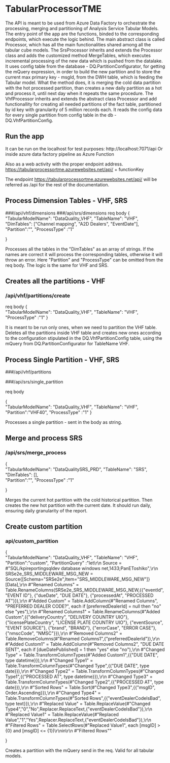 # TabularProcessorTME

The API is meant to be used from Azure Data Factory to orchestrate the processing, merging and partitioning of Analysis Service Tabular Models.
The entry point of the app are the functions, binded to the corresponding endpoints, which execute the logic behind. The main abstract class is 
called Processor, which has all the main functionalities shared among all the tabular cube models. 
The SrsProcessor inherits and extends the Processor class and adds the customized method MergeTables, which executes incremental processing of the new data
which is pushed from the datalake. It uses config table from the database - DQ.PartitionConfigurator, for getting the mQuery expression, in order to build the
new partition and to store the current max primary key - msgId, from the DWH table, which is feeding the Tabular model.
What the method does, it is merging the cold data partition with the hot processed partition, than creates a new daily partition as a hot and process it, until
next day when it repeats the same procedure.
The VhfProcessor inherits and extends the abstract class Processor and add functionallity for creating all needed partitions of the fact table, 
partitioned by id key with granularity of 5 million records each. It reads the config data for every single partition from config table in the 
db - DQ.VhfPartitionConfig. 

## Run the app

It can be run on the localhost for test purposes:
http://localhost:7071/api
Or inside azure data factory pipeline as Azure Function

Also as a web activity with the proper endpoint address.
https://tabularprocessortme.azurewebsites.net/api/ + functionKey

The endpoint https://tabularprocessortme.azurewebsites.net/api/ will be referred as /api for the rest of the documentation.


## Process Dimension Tables - VHF, SRS
###/api/vhf/dimensions
###/api/srs/dimensions
req body
{    
    "TabularModelName": "DataQuality_VHF",
    "TableName": "VHF",
    "DimTables": ["Channel mapping", "A2D Dealers", "EventDate"],   
    "Partition":"",
    "ProcessType" :"1"

}

Processes all the tables in the "DimTables" as an array of strings. If the names are correct it will process the corresponding tables, otherwise it will throw an error. Here "Partition" and "ProcessType" can be omitted from the req body. The logic is the same for VHF and SRS.


## Creates all the partitions - VHF
### /api/vhf/partitions/create

req body
{    
    "TabularModelName": "DataQuality_VHF",
    "TableName": "VHF",  
    "ProcessType" :"1"
}

It is meant to be run only ones, when we need to partition the VHF table.
Deletes all the partitions inside VHF table and creates new ones according to the configuration stipulated in the DQ.VhfPartitionConfig table, using the mQuery from DQ.PartitionConfigurator for TableName VHF.


## Process Single Partition - VHF, SRS

###/api/vhf/partitions

###/api/srs/single_partition

req body 

{    
    "TabularModelName": "DataQuality_VHF",
    "TableName": "VHF",     
    "Partition":"VHF40",
    "ProcessType" :"1"
}

Processes a single partition - sent in the body as string.


## Merge and process SRS
### /api/srs/merge_process

{    
    "TabularModelName": "DataQualitySRS_PRD",
    "TableName": "SRS",
    "DimTables": [],   
    "Partition":"",
    "ProcessType" :"1"

}

Merges the current hot partition with the cold historical partition. Then creates the new hot partition with the current date. It should run daily,
ensuring daily granularity of the report.


## Create custom partition
### api/custom_partition

{    
    "TabularModelName": "DataQuality_VHF",
    "TableName": "VHF",    
    "Partition":"custom",
    "PartitionQuery" :"let\r\n    Source = #\"SQL\/kpireportingsqldev database windows net,1433;PanEToshiko\",\r\n    SRSe2e_SRS_MIDDLEWARE_MSG_NEW = Source{[Schema=\"SRSe2e\",Item=\"SRS_MIDDLEWARE_MSG_NEW\"]}[Data],\r\n    #\"Renamed Columns\" = Table.RenameColumns(SRSe2e_SRS_MIDDLEWARE_MSG_NEW,{{\"eventId\", \"EVENT ID\"}, {\"dueDate\", \"DUE DATE\"}, {\"processedAt\", \"PROCESSED AT\"}}),\r\n    #\"Added Custom\" = Table.AddColumn(#\"Renamed Columns\", \"PREFERRED DEALER CODE?\", each if [preferredDealerId] = null then \"no\" else \"yes\"),\r\n    #\"Renamed Columns1\" = Table.RenameColumns(#\"Added Custom\",{{\"deliveryCountry\", \"DELIVERY COUNTRY UIO\"}, {\"licensePlateCountry\", \"LICENSE PLATE COUNTRY UIO\"}, {\"eventSource\", \"EVENT SOURCE\"}, {\"brand\", \"BRAND\"}, {\"errorCase\", \"ERROR CASE\"}, {\"nmscCode\", \"NMSC\"}}),\r\n    #\"Removed Columns2\" = Table.RemoveColumns(#\"Renamed Columns1\",{\"preferredDealerId\"}),\r\n    #\"Added Custom1\" = Table.AddColumn(#\"Removed Columns2\", \"DUE DATE SENT\", each if [dueDatePublished] = 1 then \"yes\" else \"no\"),\r\n    #\"Changed Type\" = Table.TransformColumnTypes(#\"Added Custom1\",{{\"DUE DATE\", type datetime}}),\r\n    #\"Changed Type1\" = Table.TransformColumnTypes(#\"Changed Type\",{{\"DUE DATE\", type date}}),\r\n    #\"Changed Type2\" = Table.TransformColumnTypes(#\"Changed Type1\",{{\"PROCESSED AT\", type datetime}}),\r\n    #\"Changed Type3\" = Table.TransformColumnTypes(#\"Changed Type2\",{{\"PROCESSED AT\", type date}}),\r\n    #\"Sorted Rows\" = Table.Sort(#\"Changed Type3\",{{\"msgID\", Order.Ascending}}),\r\n    #\"Changed Type4\" = Table.TransformColumnTypes(#\"Sorted Rows\",{{\"eventDealerCodeIsBad\", type text}}),\r\n    #\"Replaced Value\" = Table.ReplaceValue(#\"Changed Type4\",\"0\",\"No\",Replacer.ReplaceText,{\"eventDealerCodeIsBad\"}),\r\n    #\"Replaced Value1\" = Table.ReplaceValue(#\"Replaced Value\",\"1\",\"Yes\",Replacer.ReplaceText,{\"eventDealerCodeIsBad\"}),\r\n    #\"Filtered Rows\" = Table.SelectRows(#\"Replaced Value1\", each [msgID] > {0} and [msgID] <= {1})\r\nin\r\n    #\"Filtered Rows\""

}

Creates a partition with the mQuery send in the req. Valid for all tabular models.

